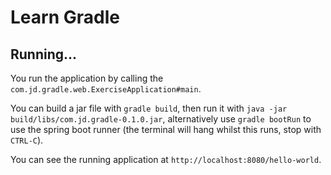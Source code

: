 # Learn Gradle 

## Running...

You run the application by calling the `com.jd.gradle.web.ExerciseApplication#main`.

You can build a jar file with `gradle build`, then run it with `java -jar build/libs/com.jd.gradle-0.1.0.jar`,
alternatively use `gradle bootRun` to use the spring boot runner (the terminal will hang whilst this runs, stop with `CTRL-C`).

You can see the running application at `http://localhost:8080/hello-world`.
